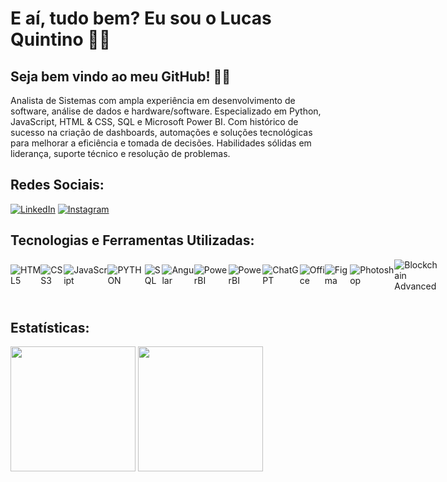 
# E aí, tudo bem? Eu sou o Lucas Quintino 🤙🏼
## Seja bem vindo ao meu GitHub! 👨‍💻

Analista de Sistemas com ampla experiência em desenvolvimento de software, análise
de dados e hardware/software. Especializado em Python, JavaScript, HTML & CSS, SQL e Microsoft
Power BI. Com histórico de sucesso na criação de dashboards, automações e soluções
tecnológicas para melhorar a eficiência e tomada de decisões. Habilidades sólidas em
liderança, suporte técnico e resolução de problemas.

## Redes Sociais:
[![LinkedIn](https://img.shields.io/badge/LinkedIn-0077B5?style=for-the-badge&logo=linkedin&logoColor=white)](https://www.linkedin.com/in/lucas-quintino-69868620b/)
[![Instagram](https://img.shields.io/badge/-Instagram-%23E4405F?style=for-the-badge&logo=instagram&logoColor=white)](https://www.instagram.com/quintinopro/)

## Tecnologias e Ferramentas Utilizadas: 
<div style="display: flex; align-items: center;">
  <img align="center" alt="HTML5" src="https://img.shields.io/badge/HTML5-E34F26?style=for-the-badge&logo=html5&logoColor=white"/>
  <img align="center" alt="CSS3" src="https://img.shields.io/badge/CSS3-1572B6?style=for-the-badge&logo=css3&logoColor=white"/>
  <img align="center" alt="JavaScript" src="https://img.shields.io/badge/javascript-%23323330.svg?style=for-the-badge&logo=javascript&logoColor=%23F7DF1E"/>
  <img align="center" alt="PYTHON" src="https://img.shields.io/badge/python-3670A0?style=for-the-badge&logo=python&logoColor=ffdd54"/>
  <img align="center" alt="SQL" src="https://img.shields.io/badge/MySQL-005C84?style=for-the-badge&logo=mysql&logoColor=white"/>
  <img align="center" alt="Angular" src="https://img.shields.io/badge/Angular-DD0031?style=for-the-badge&logo=angular&logoColor=white"/>
  <img align="center" alt="PowerBI" src="https://img.shields.io/badge/power_bi-F2C811?style=for-the-badge&logo=powerbi&logoColor=black"/>
  <img align="center" alt="PowerBI" src="https://img.shields.io/badge/GIT-E44C30?style=for-the-badge&logo=git&logoColor=white"/>
  <img align="center" alt="ChatGPT" src="https://img.shields.io/badge/chatGPT-74aa9c?style=for-the-badge&logo=openai&logoColor=white"/>
  <img align="center" alt="Office" src="https://img.shields.io/badge/Microsoft_Office-D83B01?style=for-the-badge&logo=microsoft-office&logoColor=white"/>
  <img align="center" alt="Figma" src="https://img.shields.io/badge/Figma-F24E1E?style=for-the-badge&logo=figma&logoColor=white"/>
  <img align="center" alt="Photoshop" src="https://img.shields.io/badge/Adobe%20Photoshop-31A8FF?style=for-the-badge&logo=Adobe%20Photoshop&logoColor=black"/>
  <img align="center" alt="Blockchain Advanced" src="https://img.shields.io/badge/Bitcoin-000000?style=for-the-badge&logo=bitcoin&logoColor=white"/>
</div><br/>

## Estatísticas:
<div>
<img height= "200cm" src="https://github-readme-stats.vercel.app/api?username=QuintinoPro&theme=transparent&bg_color=000&border_color=30A3DC&show_icons=true&icon_color=30A3DC&title_color=E94D5F&text_color=FFF">
<img height= "200cm" src="https://github-readme-stats-git-masterrstaa-rickstaa.vercel.app/api/top-langs/?username=QuintinoPro&bg_color=000&border_color=30A3DC&title_color=E94D5F&text_color=FFF">
</div>
